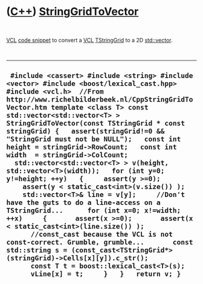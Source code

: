 



 

 

 

 

 

([C++](Cpp.md)) [StringGridToVector](CppStringGridToVector.md)
================================================================

 

[VCL](CppVcl.md) [code snippet](CppCodeSnippets.md) to convert a
[VCL](CppVcl.md) [TStringGrid](CppTStringGrid.md) to a 2D
[std::vector](CppVector.md).

 

  ------------------------------------------------------------------------------------------------------------------------------------------------------------------------------------------------------------------------------------------------------------------------------------------------------------------------------------------------------------------------------------------------------------------------------------------------------------------------------------------------------------------------------------------------------------------------------------------------------------------------------------------------------------------------------------------------------------------------------------------------------------------------------------------------------------------------------------------------------------------------------------------------------------------------------------------------------------------------------------------------------------------------------------------------------------------------------------------------------
  ` #include <cassert> #include <string> #include <vector> #include <boost/lexical_cast.hpp> #include <vcl.h>  //From http://www.richelbilderbeek.nl/CppStringGridToVector.htm template <class T> const std::vector<std::vector<T> > StringGridToVector(const TStringGrid * const stringGrid) {   assert(stringGrid!=0 && "StringGrid must not be NULL");   const int height = stringGrid->RowCount;   const int width  = stringGrid->ColCount;   std::vector<std::vector<T> > v(height, std::vector<T>(width));   for (int y=0; y!=height; ++y)   {     assert(y >=0);     assert(y < static_cast<int>(v.size()) );     std::vector<T>& line = v[y];     //Don't have the guts to do a line-access on a TStringGrid...      for (int x=0; x!=width; ++x)     {       assert(x >=0);       assert(x < static_cast<int>(line.size()) );       //const_cast because the VCL is not const-correct. Grumble, grumble...       const std::string s = (const_cast<TStringGrid*>(stringGrid)->Cells[x][y]).c_str();       const T t = boost::lexical_cast<T>(s);       vLine[x] = t;     }   }   return v; }`
  ------------------------------------------------------------------------------------------------------------------------------------------------------------------------------------------------------------------------------------------------------------------------------------------------------------------------------------------------------------------------------------------------------------------------------------------------------------------------------------------------------------------------------------------------------------------------------------------------------------------------------------------------------------------------------------------------------------------------------------------------------------------------------------------------------------------------------------------------------------------------------------------------------------------------------------------------------------------------------------------------------------------------------------------------------------------------------------------------------

 

 

 

 

 





 



